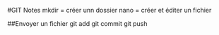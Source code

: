 #GIT Notes
mkdir = créer unn dossier 
nano = créer et éditer un fichier

##Envoyer un fichier 
git add 
git commit 
git push
